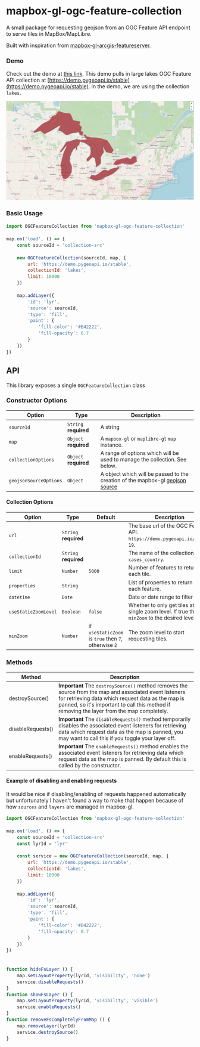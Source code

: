 
# mapbox-gl-ogc-feature-collection

A small package for requesting geojson from an OGC Feature API endpoint to serve tiles in MapBox/MapLibre.

Built with inspiration from [mapbox-gl-arcgis-featureserver](https://github.com/rowanwins/mapbox-gl-arcgis-featureserver).

### Demo

Check out the demo at [this link](https://mkeller3.github.io/mapbox-gl-ogc-feature-collection/). This demo pulls
in large lakes OGC Feature API collection at [https://demo.pygeoapi.io/stable](https://demo.pygeoapi.io/stable).
In the demo, we are using the collection `lakes`.

![demo image](./images/demo.png)

### Basic Usage
````javascript
import OGCFeatureCollection from 'mapbox-gl-ogc-feature-collection'

map.on('load', () => {
    const sourceId = 'collection-src'

    new OGCFeatureCollection(sourceId, map, {
        url: 'https://demo.pygeoapi.io/stable',
        collectionId: 'lakes',
        limit: 10000
    })

    map.addLayer({
        'id': 'lyr',
        'source': sourceId,
        'type': 'fill',
        'paint': {
            'fill-color': '#B42222',
            'fill-opacity': 0.7
        }
    })
})
````

## API
This library exposes a single `OGCFeatureCollection` class 

### Constructor Options
| Option | Type | Description |
--- | --- | ---
| `sourceId` | `String` **required** | A string  |
| `map` | `Object` **required** | A `mapbox-gl` or `maplibre-gl` `map` instance. |
| `collectionOptions` | `Object` **required** | A range of options which will be used to manage the collection. See below. |
| `geojsonSourceOptions` | `Object` | A object which will be passed to the creation of the mapbox-gl [geojson source](https://docs.mapbox.com/mapbox-gl-js/style-spec/sources/#geojson) |


#### Collection Options
| Option | Type | Default | Description |
--- | --- | --- | ---
| `url` | `String` **required** | | The base url of the OGC Feature API. `https://demo.pygeoapi.io/covid-19`.|
| `collectionId` | `String` **required** | | The name of the collection. `cases_country`.|
| `limit` | `Number` | `5000` | Number of features to return in each tile. |
| `properties` | `String` | | List of properties to return for each feature. |
| `datetime` | `Date` | | Date or date range to filter items. |
| `useStaticZoomLevel` | `Boolean` | `false` | Whether to only get tiles at a single zoom level. If true then set `minZoom` to the desired level. |
| `minZoom` | `Number` | if `useStaticZoom` is `true` then `7`, otherwise `2` | The zoom level to start requesting tiles. |


### Methods
| Method  | Description |
------- | -----------
| destroySource() | **Important** The `destroySource()` method removes the source from the map and associated event listeners for retrieving data which request data as the map is panned, so it's important to call this method if removing the layer from the map completely. |
| disableRequests() | **Important**  The `disableRequests()` method temporarily disables the associated event listeners for retrieving data which request data as the map is panned, you may want to call this if you toggle your layer off. |
| enableRequests() | **Important**  The `enableRequests()` method enables the associated event listeners for retrieving data which request data as the map is panned. By default this is called by the constructor. |

#### Example of disabling and enabling requests
It would be nice if disabling/enabling of requests happened automatically but unfortunately I haven't found a way to make that happen because of how `sources` and `layers` are managed in mapbox-gl.

````javascript
import OGCFeatureCollection from 'mapbox-gl-ogc-feature-collection'

map.on('load', () => {
    const sourceId = 'collection-src'
    const lyrId = 'lyr'

    const service = new OGCFeatureCollection(sourceId, map, {
        url: 'https://demo.pygeoapi.io/stable',
        collectionId: 'lakes',
        limit: 10000
    })

    map.addLayer({
        'id': 'lyr',
        'source': sourceId,
        'type': 'fill',
        'paint': {
            'fill-color': '#B42222',
            'fill-opacity': 0.7
        }
    })
})
    
    
function hideFsLayer () {
    map.setLayoutProperty(lyrId, 'visibility', 'none')
    service.disableRequests()
}
function showFsLayer () {
    map.setLayoutProperty(lyrId, 'visibility', 'visible')
    service.enableRequests()
}
function removeFsCompletelyFromMap () {
    map.removeLayer(lyrId)
    service.destroySource()
}
````